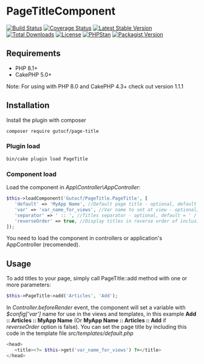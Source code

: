# PageTitleComponent

[![Build Status](https://img.shields.io/github/workflow/status/gutocf/page-title/CI/master?style=flat-square)](https://github.com/gutocf/page-title/actions?query=workflow%3ACI+branch%3Amaster)
[![Coverage Status](https://img.shields.io/codecov/c/github/gutocf/page-title.svg?style=flat-square)](https://codecov.io/github/gutocf/page-title)
[![Latest Stable Version](https://poser.pugx.org/gutocf/page-title/v/stable.svg)](https://packagist.org/packages/gutocf/page-title)
[![Total Downloads](https://img.shields.io/packagist/dt/gutocf/page-title.svg?style=flat-square)](https://packagist.org/packages/gutocf/page-title)
[![License](https://img.shields.io/badge/license-MIT-blue.svg?style=flat-square)](https://packagist.org/packages/gutocf/page-title)
[![PHPStan](https://img.shields.io/badge/PHPStan-Level%207-brightgreen.svg?style=flat-square&logo=php)](https://shields.io/#/)
[![Packagist Version](https://img.shields.io/packagist/v/gutocf/page-title?style=flat-square)](https://packagist.org/packages/gutocf/page-title)


## Requirements
 - PHP 8.1+
 - CakePHP 5.0+

Note: For using with PHP 8.0 and CakePHP 4.3+ check out version 1.1.1

## Installation

Install the plugin with composer

    composer require gutocf/page-title

### Plugin load

    bin/cake plugin load PageTitle

### Component load

Load the component in *App\Controller\AppController*:

```php
$this->loadComponent('Gutocf/PageTitle.PageTitle', [
   'default' => 'MyApp Name', //Default page title - optional, default = null
   'var' => 'var_name_for_views', //Var name to set at view - optional, default = title
   'separator' => ' :: ', //Titles separator - optional, default = ' / '
   'reverseOrder' => true, //Display titles in reverse order of inclusion - optional, default = true
]);
```
You need to load the component in controllers or application's AppController (recomended).

## Usage

To add titles to your page, simply call PageTitle::add method with one or more parameters:
```php
$this->PageTitle->add('Articles', 'Add');
```

In *Controller.beforeRender* event, the component will set a variable with *$config['var']* name for use in the views and templates, in this example **Add :: Articles :: MyApp Name** (Or **MyApp Name :: Articles :: Add** if *reverseOrder* option is false). You can set the page title by including this code in the template file *src/templates/default.php*

```php
<head>
   <title><?= $this->get('var_name_for_views') ?></title>
</head>
```

